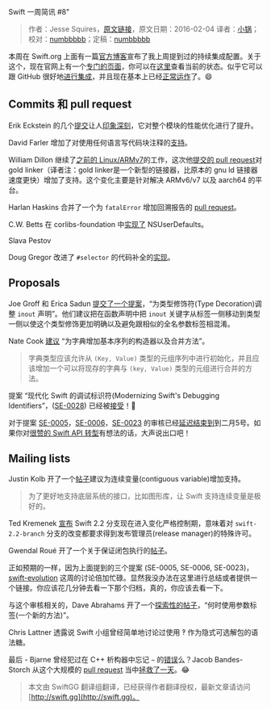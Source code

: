 Swift 一周简讯 #8"

> 作者：Jesse Squires，[原文链接](http://swiftweekly.github.io/issue-8/)，原文日期：2016-02-04
> 译者：[小锅](http://www.swiftyper.com)；校对：[numbbbbb](http://numbbbbb.com/)；定稿：[numbbbbb](http://numbbbbb.com/)
  









本周在 Swift.org 上面有一篇[官方博客](https://swift.org/blog/swift-ci/)宣布了我上周提到过的持续集成配置。关于这个，现在官网上有一个[专门的页面](https://swift.org/continuous-integration/)，你可以在[这里](https://ci.swift.org/)查看当前的状态。似乎它可以跟 GitHub 很好地[进行集成](https://twitter.com/modocache/status/693069527807041536)，并且现在基本上已经[正常运作](https://github.com/apple/swift/pull/1151#issuecomment-178211302)了。😄



## Commits 和 pull request

Erik Eckstein 的几个[提交](https://github.com/apple/swift/commit/aaaf36e83521f153ba4b0720795efe4980d9b124)让人[印象深刻](https://twitter.com/jckarter/status/693190676666675200)，它对整个模块的性能优化进行了提升。

David Farler 增加了对使用任何语言写代码块注释的[支持](https://github.com/apple/swift/commit/e87be804c9d8111012555263aa86021ab1735ccf)。

William Dillon 继续了[之前的 Linux/ARMv7]()的工作，这次他[提交的 pull request]()对 gold linker（译者注：gold linker是一个新型的链接器，比原本的 gnu ld 链接器速度更快）增加了支持。这个变化主要是针对解决 ARMv6/v7 以及 aarch64 的平台。

Harlan Haskins 合并了一个为 `fatalError` 增加回溯报告的 [pull request](https://github.com/apple/swift/pull/1122)。

C.W. Betts 在 corlibs-foundation 中[实现了](https://github.com/apple/swift-corelibs-foundation/pull/251) NSUserDefaults。

Slava Pestov 

Doug Gregor 改进了 `#selector` 的代码补全的[实现](https://github.com/apple/swift/pull/1185)。

## Proposals

Joe Groff 和 Erica Sadun [提交了一个提案](https://github.com/apple/swift-evolution/pull/128/files)，“为类型修饰符(Type Decoration)调整 `inout` 声明”。他们建议把在函数声明中把 `inout` 关键字从标签一侧移动到类型一侧以使这个类型修饰更加明确以及避免跟相似的全名参数标签相混淆。

Nate Cook [建议](https://github.com/apple/swift-evolution/pull/125) “为字典增加基本序列的构造器以及合并方法”。

> 字典类型应该允许从 `(Key, Value)` 类型的元组序列中进行初始化，并且应该增加一个可以将现存的字典与 `(key, Value)` 类型的元组进行合并的方法。

提案 “现代化 Swift 的调试标识符(Modernizing Swift's Debugging Identifiers”，([SE-0028](https://github.com/apple/swift-evolution/blob/master/proposals/0028-modernizing-debug-identifiers.md)) 已经被[接受](https://lists.swift.org/pipermail/swift-evolution-announce/2016-February/000030.html)！👏

对于提案 [SE-0005](https://github.com/apple/swift-evolution/blob/master/proposals/0005-objective-c-name-translation.md)，[SE-0006](https://github.com/apple/swift-evolution/blob/master/proposals/0006-apply-api-guidelines-to-the-standard-library.md)，[SE-0023](https://github.com/apple/swift-evolution/blob/master/proposals/0023-api-guidelines.md) 的审核已经[延迟结束到](https://lists.swift.org/pipermail/swift-evolution-announce/2016-January/000029.html)到二月5号。如果你对[很赞的 Swift API 转型](https://swift.org/blog/swift-api-transformation/)有想法的话，大声说出口吧！

## Mailing lists

Justin Kolb 开了一个[帖子](https://lists.swift.org/pipermail/swift-evolution/Week-of-Mon-20160125/007984.html)建议为连续变量(contiguous variable)增加支持。

> 为了更好地支持底层系统的接口，比如图形库，让 Swift 支持连续变量是极好的。

Ted Kremenek [宣布](https://lists.swift.org/pipermail/swift-lldb-dev/Week-of-Mon-20160201/000043.html) Swift 2.2 分支现在进入变化严格控制期，意味着对 `swift-2.2-branch` 分支的改变都要求得到发布管理员(release manager)的特殊许可。

Gwendal Roué 开了一个关于保证闭包执行的[帖子](https://lists.swift.org/pipermail/swift-evolution/Week-of-Mon-20160125/008167.html)。

正如预期的一样，因为上面提到的三个提案 (SE-0005, SE-0006, SE-0023)，[swift-evolution](https://lists.swift.org/pipermail/swift-evolution/) 这周的讨论倍加忙碌。显然我没办法在这里进行总结或者提供一个链接。你应该花几分钟去看一下那个归档，真的，你应该去看一下。

与这个审核相关的，Dave Abrahams 开了一个[探索性的帖子](https://lists.swift.org/pipermail/swift-evolution/Week-of-Mon-20160201/008838.html)，“何时使用参数标签(一个新的方法)”。

Chris Lattner 透露说 Swift 小组曾经简单地讨论过使用 ‽ 作为隐式可选解包的语法糖。

最后 - Bjarne 曾经犯过在 C++ 析构器中忘记 `~` 的[错误](https://github.com/apple/swift/pull/1183#commitcomment-15864521)么？Jacob Bandes-Storch 从这个大规模的 [pull request]() 当中[拯救了一天](https://twitter.com/dgregor79/status/694988732718448642)。😂


> 本文由 SwiftGG 翻译组翻译，已经获得作者翻译授权，最新文章请访问 [http://swift.gg](http://swift.gg)。